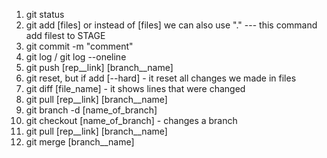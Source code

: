 1. git status
2. git add [files] or instead of [files] we can also use "." --- this command add filest to STAGE
3. git commit -m "comment"
4. git log / git log --oneline
5. git push [rep__link] [branch__name]
6. git reset, but if add [--hard] - it reset all changes we made in files
7. git diff [file_name] - it shows lines that were changed
8. git pull [rep__link] [branch__name]
9. git branch -d [name_of_branch]
8. git checkout [name_of_branch] - changes a branch
9. git pull [rep__link] [branch__name]
10. git merge [branch__name]